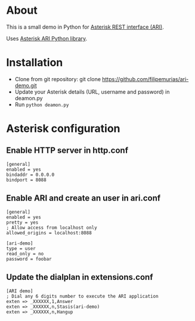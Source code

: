 # About
This is a small demo in Python for [Asterisk REST interface (ARI)](https://wiki.asterisk.org/wiki/pages/viewpage.action?pageId=29395573).

Uses [Asterisk ARI Python library](https://github.com/asterisk/ari-py).

# Installation
* Clone from git repository: git clone https://github.com/filipemurias/ari-demo.git
* Update your Asterisk details (URL, username and password) in deamon.py
* Run `python deamon.py`

# Asterisk configuration
## Enable HTTP server in http.conf
```
[general]
enabled = yes
bindaddr = 0.0.0.0
bindport = 8088
```
## Enable ARI and create an user in ari.conf
```
[general]
enabled = yes
pretty = yes
; Allow access from localhost only
allowed_origins = localhost:8088
 
[ari-demo]
type = user
read_only = no
password = foobar
```
## Update the dialplan in extensions.conf
```
[ARI demo]
; Dial any 6 digits number to execute the ARI application
exten => _XXXXXX,1,Answer
exten => _XXXXXX,n,Stasis(ari-demo)
exten => _XXXXXX,n,Hangup
```

